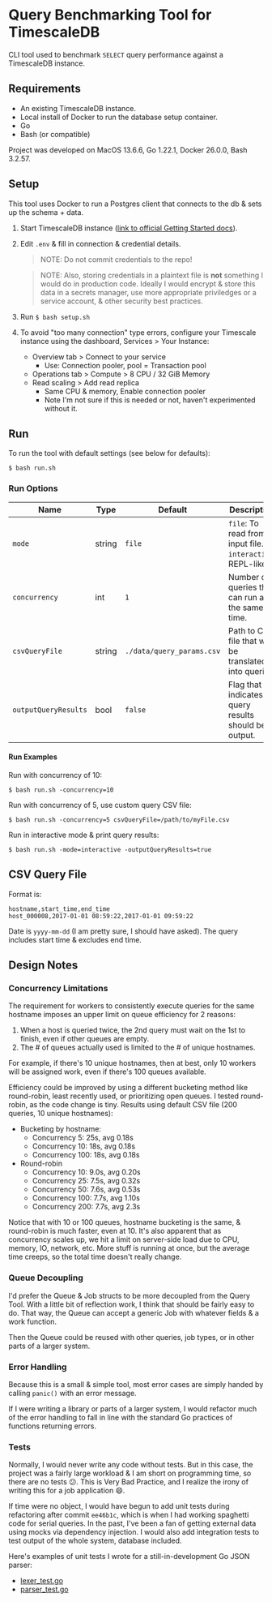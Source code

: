 # Query Benchmarking Tool for TimescaleDB

CLI tool used to benchmark `SELECT` query performance against a TimescaleDB instance.


## Requirements

- An existing TimescaleDB instance.
- Local install of Docker to run the database setup container.
- Go
- Bash (or compatible)

Project was developed on MacOS 13.6.6, Go 1.22.1, Docker 26.0.0, Bash 3.2.57.


## Setup

This tool uses Docker to run a Postgres client that connects to the db & sets up the schema + data.

1) Start TimescaleDB instance ([link to official Getting Started docs](https://docs.timescale.com/getting-started/latest/)).

2) Edit `.env` & fill in connection & credential details.

	> NOTE: Do not commit credentials to the repo!

	> NOTE: Also, storing credentials in a plaintext file is **not** something I would do in production code. Ideally I would encrypt & store this data in a secrets manager, use more appropriate priviledges or a service account, & other security best practices.

3) Run `$ bash setup.sh`

4) To avoid "too many connection" type errors, configure your Timescale instance using the dashboard, Services > Your Instance:
	- Overview tab > Connect to your service
		- Use: Connection pooler, pool = Transaction pool
	- Operations tab > Compute > 8 CPU / 32 GiB Memory
	- Read scaling > Add read replica
		- Same CPU & memory, Enable connection pooler
		- Note I'm not sure if this is needed or not, haven't experimented without it.


## Run

To run the tool with default settings (see below for defaults):

`$ bash run.sh`

### Run Options

| Name | Type | Default | Description |
|----------|----------|----------|----------|
| `mode` | string | `file` | `file`: To read from input file. <br> `interactive`: REPL-like. |
| `concurrency` | int | `1` | Number of queries that can run at the same time. |
| `csvQueryFile` | string | `./data/query_params.csv` | Path to CSV file that will be translated into queries. |
| `outputQueryResults` | bool | `false` | Flag that indicates if query results should be output. |

#### Run Examples
Run with concurrency of 10:
```
$ bash run.sh -concurrency=10
```

Run with concurrency of 5, use custom query CSV file:
```
$ bash run.sh -concurrency=5 csvQueryFile=/path/to/myFile.csv
```

Run in interactive mode & print query results:
```
$ bash run.sh -mode=interactive -outputQueryResults=true
```


## CSV Query File

Format is:
```
hostname,start_time,end_time
host_000008,2017-01-01 08:59:22,2017-01-01 09:59:22
```

Date is `yyyy-mm-dd` (I am pretty sure, I should have asked). The query includes start time & excludes end time.


## Design Notes

### Concurrency Limitations

The requirement for workers to consistently execute queries for the same hostname imposes an upper limit on queue efficiency for 2 reasons:

1) When a host is queried twice, the 2nd query must wait on the 1st to finish, even if other queues are empty.
2) The # of queues actually used is limited to the # of unique hostnames.

For example, if there's 10 unique hostnames, then at best, only 10 workers will be assigned work, even if there's 100 queues available.

Efficiency could be improved by using a different bucketing method like round-robin, least recently used, or prioritizing open queues. I tested round-robin, as the code change is tiny. Results using default CSV file (200 queries, 10 unique hostnames):

- Bucketing by hostname:
	- Concurrency    5:  25s, avg 0.18s
	- Concurrency   10:  18s, avg 0.18s
	- Concurrency  100:  18s, avg 0.18s
- Round-robin
	- Concurrency  10: 9.0s, avg 0.20s
	- Concurrency  25: 7.5s, avg 0.32s
	- Concurrency  50: 7.6s, avg 0.53s
	- Concurrency 100: 7.7s, avg 1.10s
	- Concurrency 200: 7.7s, avg 2.3s

Notice that with 10 or 100 queues, hostname bucketing is the same, & round-robin is much faster, even at 10. It's also apparent that as concurrency scales up, we hit a limit on server-side load due to CPU, memory, IO, network, etc. More stuff is running at once, but the average time creeps, so the total time doesn't really change.

### Queue Decoupling

I'd prefer the Queue & Job structs to be more decoupled from the Query Tool. With a little bit of reflection work, I think that should be fairly easy to do. That way, the Queue can accept a generic Job with whatever fields & a work function.

Then the Queue could be reused with other queries, job types, or in other parts of a larger system.

### Error Handling

Because this is a small & simple tool, most error cases are simply handed by calling `panic()` with an error message.

If I were writing a library or parts of a larger system, I would refactor much of the error handling to fall in line with the standard Go practices of functions returning errors.

### Tests

Normally, I would never write any code without tests. But in this case, the project was a fairly large workload & I am short on programming time, so there are no tests 😕. This is Very Bad Practice, and I realize the irony of writing this for a job application 😄.

If time were no object, I would have begun to add unit tests during refactoring after commit `ee46b1c`, which is when I had working spaghetti code for serial queries. In the past, I've been a fan of getting external data using mocks via dependency injection. I would also add integration tests to test output of the whole system, database included.

Here's examples of unit tests I wrote for a still-in-development Go JSON parser:
- [lexer_test.go](https://github.com/tmelot2/go-json-parser/blob/dev/lexer_test.go)
- [parser_test.go](https://github.com/tmelot2/go-json-parser/blob/dev/parser_test.go)
